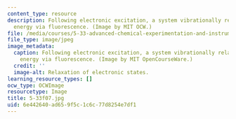 ```yaml
---
content_type: resource
description: Following electronic excitation, a system vibrationally relaxes and releases
  energy via fluorescence. (Image by MIT OCW.)
file: /media/courses/5-33-advanced-chemical-experimentation-and-instrumentation-fall-2007/6e442640ad659f5c1c6c77d8254e7df1_5-33f07.jpg
file_type: image/jpeg
image_metadata:
  caption: Following electronic excitation, a system vibrationally relaxes and releases
    energy via fluorescence. (Image by MIT OpenCourseWare.)
  credit: ''
  image-alt: Relaxation of electronic states.
learning_resource_types: []
ocw_type: OCWImage
resourcetype: Image
title: 5-33f07.jpg
uid: 6e442640-ad65-9f5c-1c6c-77d8254e7df1
---
```

